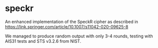 # speckr
An enhanced implementation of the SpeckR cipher as described in https://link.springer.com/article/10.1007/s11042-020-09625-8

We managed to produce random output with only 3-4 rounds, testing with AIS31 tests and STS v3.2.6 from NIST.

